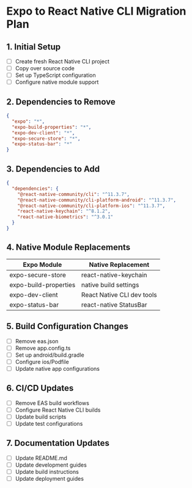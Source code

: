 # Expo to React Native CLI Migration Plan

## 1. Initial Setup
- [ ] Create fresh React Native CLI project
- [ ] Copy over source code
- [ ] Set up TypeScript configuration
- [ ] Configure native module support

## 2. Dependencies to Remove
```json
{
  "expo": "*",
  "expo-build-properties": "*",
  "expo-dev-client": "*",
  "expo-secure-store": "*",
  "expo-status-bar": "*"
}
```

## 3. Dependencies to Add
```json
{
  "dependencies": {
    "@react-native-community/cli": "^11.3.7",
    "@react-native-community/cli-platform-android": "^11.3.7",
    "@react-native-community/cli-platform-ios": "^11.3.7",
    "react-native-keychain": "^8.1.2",
    "react-native-biometrics": "^3.0.1"
  }
}
```

## 4. Native Module Replacements
| Expo Module | Native Replacement |
|-------------|-------------------|
| expo-secure-store | react-native-keychain |
| expo-build-properties | native build settings |
| expo-dev-client | React Native CLI dev tools |
| expo-status-bar | react-native StatusBar |

## 5. Build Configuration Changes
- [ ] Remove eas.json
- [ ] Remove app.config.ts
- [ ] Set up android/build.gradle
- [ ] Configure ios/Podfile
- [ ] Update native app configurations

## 6. CI/CD Updates
- [ ] Remove EAS build workflows
- [ ] Configure React Native CLI builds
- [ ] Update build scripts
- [ ] Update test configurations

## 7. Documentation Updates
- [ ] Update README.md
- [ ] Update development guides
- [ ] Update build instructions
- [ ] Update deployment guides

